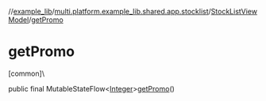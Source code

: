 //[example_lib](../../../index.md)/[multi.platform.example_lib.shared.app.stocklist](../index.md)/[StockListViewModel](index.md)/[getPromo](get-promo.md)

# getPromo

[common]\

public final MutableStateFlow&lt;[Integer](https://developer.android.com/reference/kotlin/java/lang/Integer.html)&gt;[getPromo](get-promo.md)()
